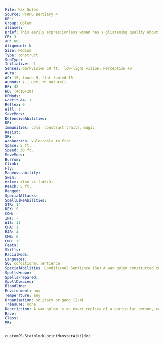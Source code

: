 ```yaml
---
File: Wax Golem
Source: PFRPG Bestiary 4
URL: 
Group: Golem
aliases: 
Brief: This eerily expressionless woman has a glistening quality about her, as though she's covered in an oily sheen.
CR: 3
XP: 800
Alignment: N
Size: Medium
Type: construct
SubType: 
Initiative: -1
Senses: darkvision 60 ft., low-light vision; Perception +0
Aura: 
AC: 15, touch 9, flat-footed 15
ACMods: (-1 Dex, +6 natural)
HP: 42
HD: (4d10+20)
HPMods: 
Fortitude: 1
Reflex: 0
Will: 1
SaveMods: 
DefensiveAbilities: 
DR: 
Immunities: cold, construct traits, magic
Resist: 
SR: 
Weaknesses: vulnerable to fire
Space: 5 ft.
Speed: 30 ft.
MoveMods: 
Burrow: 
Climb: 
Fly: 
Maneuverability: 
Swim: 
Melee: slam +6 (1d6+3)
Reach: 5 ft.
Ranged: 
SpecialAttacks: 
SpellLikeAbilities: 
STR: 14
DEX: 9
CON: -
INT: -
WIS: 11
CHA: 1
BAB: 4
CMB: 6
CMD: 15
Feats: 
Skills: 
RacialMods: 
Languages: 
SQ: conditional sentience
SpecialAbilities: Conditional Sentience (Su) A wax golem constructed to look like a humanoid (whether a particular individual or not) has a small chance of gaining sentience and genuinely believing it is a living creature. Each week, such a wax golem has a cumulative 1% chance of becoming sentient (on the second week the chance is 2%, the third week 3%, and so on), to a maximum of 5%. If it does attain sentience, the golem gains an Intelligence score of 10, retroactive skill points, feats dependent on its Hit Dice, and 1 class level with the potential to gain more. If it was crafted to resemble a specific individual, it also gains a +10 racial bonus on Disguise checks made to impersonate that individual. A sentient wax golem ventures into the world and tries to live a life similar to that of the person (or type of person) it resembles. However, if the sentient wax golem ever encounters the person it is modeled after, it attempts to stealthily kill that person and take her place. The only way for a sentient wax golem to lose its sentience is either to take an amount of fire damage equal to half its hit points (which melts its features away) or to be destroyed.  Immunity to Magic (Ex) A wax golem is immune to any spell or spell-like ability that allows spell resistance, with the exception of spells and spell-like abilities that have the fire descriptor. In addition, certain spells and effects function differently against the creature, as noted below. • A magical attack that deals fire damage slows a wax golem (as the slow spell) for 2d6 rounds (no save). In addition, for 3 rounds after taking fire damage, every time a wax golem uses its slam attack, it deals an additional 1d4 points of fire damage due to its molten wax. • A magical attack that deals cold damage breaks any slow effect on the golem and heals 1 point of damage for each 3 points of damage the attack would otherwise deal. If the amount of healing would cause the golem to exceed its full normal hit points, it gains any excess as temporary hit points. A wax golem gains no saving throw against cold effects.
SpellsKnown: 
SpellsPrepared: 
SpellDomains: 
Bloodline: 
Environment: any
Temperature: any
Organization: solitary or gang (2-4)
Treasure: none
Description: A wax golem is an exact replica of a particular person, composed completely of wax. While skilled artists pride themselves on their ability to make wax sculptures look lifelike, builders of wax golems go one step further and actually bring their art to life. Though eerily silent and unblinking, well-built wax golems bear such striking similarity to the subjects they are modeled after that some golems begin to think they are in fact that person. A wax golem can be constructed to resemble any person or creature.  Construction  The construction of a wax golem requires a block of solid wax that weights at least 1,000 pounds.  WAX GOLEM  CL 9th; Price 14,000 gp  Construction  Requirements Craft Construct, animate objects, geas/quest, limited wish, silent image, creator must be caster level 9th; Skill Craft (sculptures) DC 18 (DC 25 if the creator wants the golem to look like a member of a particular race; DC 30 if the creator wants the golem to look like a specific individual); Cost 7,000 gp
Race: 
Class: 
MR: 
---
```

```dataviewjs
customJS.Statblock.printMonsterWiki(dv)
```
